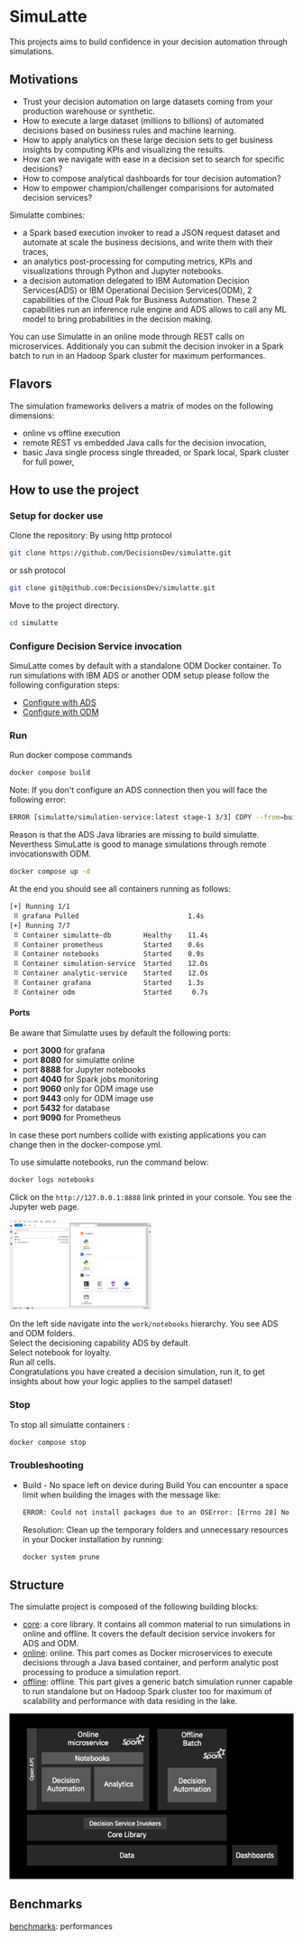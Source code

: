 # SimuLatte
This projects aims to build confidence in your decision automation through simulations.

## Motivations
   * Trust your decision automation on large datasets coming from your production warehouse or synthetic.
   * How to execute a large dataset (millions to billions) of automated decisions based on business rules and machine learning.
   * How to apply analytics on these large decision sets to get business insights by computing KPIs and visualizing the results.
   * How can we navigate with ease in a decision set to search for specific decisions?
   * How to compose analytical dashboards for tour decision automation?
   * How to empower champion/challenger comparisions for automated decision services?
   
Simulatte combines:
   * a Spark based execution invoker to read a JSON request dataset and automate at scale the business decisions, and write them with their traces,
   * an analytics post-processing for computing metrics, KPIs and visualizations through Python and Jupyter notebooks.
   * a decision automation delegated to IBM Automation Decision Services(ADS) or IBM Operational Decision Services(ODM), 2 capabilities of the Cloud Pak for Business Automation. These 2 capabilities run an inference rule engine and ADS allows to call any ML model to bring probabilities in the decision making.

You can use Simulatte in an online mode through REST calls on microservices. Additionaly you can submit the decision invoker in a Spark batch to run in an Hadoop Spark cluster for maximum performances.

## Flavors
The simulation frameworks delivers a matrix of modes on the following dimensions:
   * online vs offline execution
   * remote REST vs embedded Java calls for the decision invocation,
   * basic Java single process single threaded, or Spark local, Spark cluster for full power,

## How to use the project

### Setup for docker use
Clone the repository:
By using http protocol
```bash
git clone https://github.com/DecisionsDev/simulatte.git
```
or ssh protocol
```bash
git clone git@github.com:DecisionsDev/simulatte.git
```

Move to the project directory.
```bash
cd simulatte
```
### Configure Decision Service invocation
SimuLatte comes by default with a standalone ODM Docker container.
To run simulations with IBM ADS or another ODM setup please follow the following configuration steps:
   * [Configure with ADS](docs/CONNECT_ADS.md "Configure with ADS")
   * [Configure with ODM](docs/CONNECT_ODM.md "Configure with ODM")
   

### Run
Run docker compose commands 
```bash
docker compose build 
```

Note: If you don't configure an ADS connection then you will face the following error:
```bash
ERROR [simulatte/simulation-service:latest stage-1 3/3] COPY --from=builder /builder/simulatte-online/t  0.0s
```
Reason is that the ADS Java libraries are missing to build simulatte. Neverthess SimuLatte is good to manage simulations through remote invocationswith ODM.

```bash
docker compose up -d
```

At the end you should see all containers running as follows:
```bash
[+] Running 1/1
 ⠿ grafana Pulled                           1.4s                                                                                         
[+] Running 7/7
 ⠿ Container simulatte-db        Healthy    11.4s
 ⠿ Container prometheus          Started    0.6s
 ⠿ Container notebooks           Started    0.9s
 ⠿ Container simulation-service  Started    12.0s
 ⠿ Container analytic-service    Started    12.0s
 ⠿ Container grafana             Started    1.3s
 ⠿ Container odm                 Started     0.7s
 ```

#### Ports
Be aware that Simulatte uses by default the following ports:
   * port **3000** for grafana
   * port **8080** for simulatte online
   * port **8888** for Jupyter notebooks
   * port **4040** for Spark jobs monitoring
   * port **9060** only for ODM image use
   * port **9443** only for ODM image use
   * port **5432** for database
   * port **9090** for Prometheus
   
In case these port numbers collide with existing applications you can change then in the docker-compose.yml.

To use simulatte notebooks, run the command below:
```bash
docker logs notebooks
```
Click on the `http://127.0.0.1:8888` link printed in your console.
You see the Jupyter web page.

<img alt="Entering in the notebook server" src="./docs/images/simulatte.notebooks.server.page1.png" width="50%">

On the left side navigate into the `work/notebooks` hierarchy.
You see ADS and ODM folders. <br>
Select the decisioning capability ADS by default. <br>
Select notebook for loyalty. <br>
Run all cells. <br>
Congratulations you have created a decision simulation, run it, to get insights about how your logic applies to the sampel dataset!

### Stop
To stop all simulatte containers : 
```bash
docker compose stop
```

### Troubleshooting
* Build - No space left on device during Build
   You can encounter a space limit when building the images with the message like:
   ```bash
   ERROR: Could not install packages due to an OSError: [Errno 28] No space left on device: '/tmp/pip-uninstall-t79kgz4i'
   ```
   Resolution: Clean up the temporary folders and unnecessary resources in your Docker installation by running:
   ```bash
   docker system prune    
   ```

## Structure
The simulatte project is composed of the following building blocks:
   * [core](docs/core.md): a core library. It contains all common material to run simulations in online and offline. It covers the default decision service invokers for ADS and ODM.
   * [online](docs/online.md): online. This part comes as Docker microservices to execute decisions through a Java based container, and perform analytic post processing to produce a simulation report.
   * [offline](docs/offline.md): offline. This part gives a generic batch simulation runner capable to run standalone but on Hadoop Spark cluster too for maximum of scalability and performance with data residing in the lake. 

![Structure](docs/images/simulatte.project.structure.png "structure of the project")

## Benchmarks
[benchmarks](docs/benchmarks.md): performances
